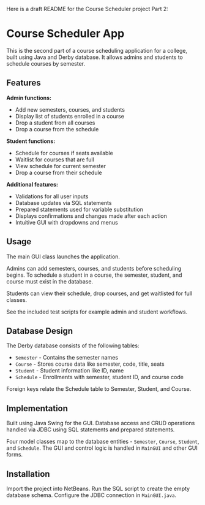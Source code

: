 Here is a draft README for the Course Scheduler project Part 2:

# Course Scheduler App

This is the second part of a course scheduling application for a college, built using Java and Derby database. It allows admins and students to schedule courses by semester.

## Features 

**Admin functions:**

- Add new semesters, courses, and students
- Display list of students enrolled in a course  
- Drop a student from all courses
- Drop a course from the schedule

**Student functions:**

- Schedule for courses if seats available
- Waitlist for courses that are full  
- View schedule for current semester
- Drop a course from their schedule

**Additional features:**

- Validations for all user inputs
- Database updates via SQL statements 
- Prepared statements used for variable substitution  
- Displays confirmations and changes made after each action
- Intuitive GUI with dropdowns and menus

## Usage

The main GUI class launches the application. 

Admins can add semesters, courses, and students before scheduling begins. To schedule a student in a course, the semester, student, and course must exist in the database. 

Students can view their schedule, drop courses, and get waitlisted for full classes.

See the included test scripts for example admin and student workflows.

## Database Design

The Derby database consists of the following tables:

- `Semester` - Contains the semester names
- `Course` - Stores course data like semester, code, title, seats  
- `Student` - Student information like ID, name
- `Schedule` - Enrollments with semester, student ID, and course code

Foreign keys relate the Schedule table to Semester, Student, and Course. 

## Implementation

Built using Java Swing for the GUI. Database access and CRUD operations handled via JDBC using SQL statements and prepared statements. 

Four model classes map to the database entities - `Semester`, `Course`, `Student`, and `Schedule`. The GUI and control logic is handled in `MainGUI` and other GUI forms.

## Installation

Import the project into NetBeans. Run the SQL script to create the empty database schema. Configure the JDBC connection in `MainGUI.java`.  
